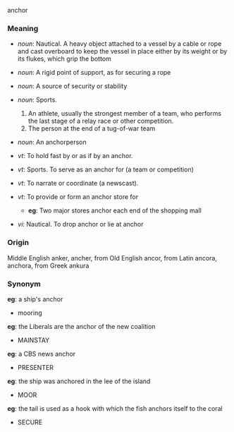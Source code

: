 anchor
### Meaning
+ _noun_: Nautical. A heavy object attached to a vessel by a cable or rope and cast overboard to keep the vessel in place either by its weight or by its flukes, which grip the bottom
+ _noun_: A rigid point of support, as for securing a rope
+ _noun_: A source of security or stability
+ _noun_: Sports.
   1. An athlete, usually the strongest member of a team, who performs the last stage of a relay race or other competition.
   2. The person at the end of a tug-of-war team
+ _noun_: An anchorperson

+ _vt_: To hold fast by or as if by an anchor.
+ _vt_: Sports. To serve as an anchor for (a team or competition)
+ _vt_: To narrate or coordinate (a newscast).
+ _vt_: To provide or form an anchor store for
    + __eg__: Two major stores anchor each end of the shopping mall
+ _vi_: Nautical. To drop anchor or lie at anchor

### Origin

Middle English anker, ancher, from Old English ancor, from Latin ancora, anchora, from Greek ankura

### Synonym

__eg__: a ship's anchor

+ mooring

__eg__: the Liberals are the anchor of the new coalition

+ MAINSTAY

__eg__: a CBS news anchor

+ PRESENTER

__eg__: the ship was anchored in the lee of the island

+ MOOR

__eg__: the tail is used as a hook with which the fish anchors itself to the coral

+ SECURE


